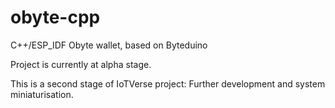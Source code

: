 # obyte-cpp
C++/ESP_IDF Obyte wallet, based on Byteduino

Project is currently at alpha stage.

This is a second stage of IoTVerse project: Further development and system miniaturisation. 
